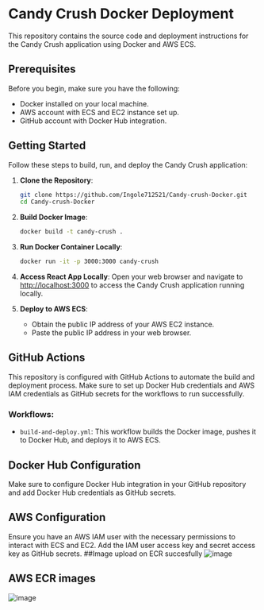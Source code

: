 # Candy Crush Docker Deployment

This repository contains the source code and deployment instructions for the Candy Crush application using Docker and AWS ECS.

## Prerequisites

Before you begin, make sure you have the following:

- Docker installed on your local machine.
- AWS account with ECS and EC2 instance set up.
- GitHub account with Docker Hub integration.

## Getting Started

Follow these steps to build, run, and deploy the Candy Crush application:

1. **Clone the Repository**: 
   ```bash
   git clone https://github.com/Ingole712521/Candy-crush-Docker.git
   cd Candy-crush-Docker
   ```

2. **Build Docker Image**: 
   ```bash
   docker build -t candy-crush .
   ```

3. **Run Docker Container Locally**: 
   ```bash
   docker run -it -p 3000:3000 candy-crush
   ```

4. **Access React App Locally**: 
   Open your web browser and navigate to [http://localhost:3000](http://localhost:3000) to access the Candy Crush application running locally.

5. **Deploy to AWS ECS**: 
   - Obtain the public IP address of your AWS EC2 instance.
   - Paste the public IP address in your web browser.

## GitHub Actions

This repository is configured with GitHub Actions to automate the build and deployment process. Make sure to set up Docker Hub credentials and AWS IAM credentials as GitHub secrets for the workflows to run successfully.

### Workflows:
- `build-and-deploy.yml`: This workflow builds the Docker image, pushes it to Docker Hub, and deploys it to AWS ECS.

## Docker Hub Configuration

Make sure to configure Docker Hub integration in your GitHub repository and add Docker Hub credentials as GitHub secrets.

## AWS Configuration

Ensure you have an AWS IAM user with the necessary permissions to interact with ECS and EC2. Add the IAM user access key and secret access key as GitHub secrets.
##Image upload on ECR succesfully 
![image](https://github.com/Ingole712521/Candy-crush-Docker/assets/73941735/ef62dd64-3c5f-4eef-bfa1-46a1ddd40c18)

## AWS ECR images
![image](https://github.com/Ingole712521/Candy-crush-Docker/assets/73941735/6dfa2b87-f0e5-4cfd-be52-0456a84298e1)


